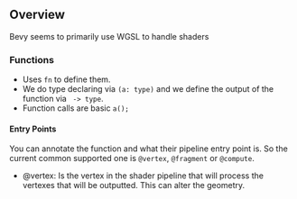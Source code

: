 ## Overview
Bevy seems to primarily use WGSL to handle shaders


### Functions
* Uses `fn` to define them.
* We do type declaring via `(a: type)` and we define the output of the function via ` -> type`. 
* Function calls are basic `a();`
#### Entry Points
You can annotate the function and what their pipeline entry point is. So the current common supported one is `@vertex`, `@fragment` or `@compute`. 
- @vertex: Is the vertex in the shader pipeline that will process the vertexes that will be outputted. This can alter the geometry. 